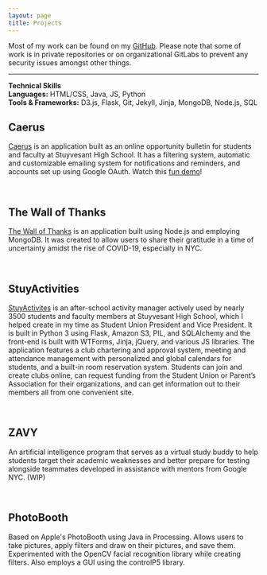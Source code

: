 ```yaml
---
layout: page
title: Projects
---
```


  Most of my work can be found on my <a href="https://github.com/vsofat" target="_blank">GitHub</a>. Please note that some of work is in private repositories or on organizational GitLabs to prevent any security issues amongst other things.

<hr>
<p class="message">
<b>Technical Skills</b> <br>
<b>Languages:</b> HTML/CSS, Java, JS, Python <br>
<b>Tools & Frameworks:</b> D3.js, Flask, Git, Jekyll, Jinja, MongoDB, Node.js, SQL <br>
</p>

## Caerus
<a href="https://caerus.solonedu.com" target="_blank">Caerus</a> is an application built as an online opportunity bulletin for students and faculty at Stuyvesant High School. It has a filtering system, automatic and customizable emailing system for notifications and reminders, and accounts set up using Google OAuth. Watch this <a href="https://youtu.be/cPlkgKidTiU">fun demo</a>!

<br>

## The Wall of Thanks
<a href="https://thewallofthanks.com" target="_blank">The Wall of Thanks</a> is an application built using Node.js and employing MongoDB. It was created to allow users to share their gratitude in a time of uncertainty amidst the rise of COVID-19, especially in NYC.

<br>

## StuyActivities
<a href="https://StuyActivities.org" target="_blank">StuyActivites</a> is an after-school activity manager actively used by nearly 3500 students and faculty members at Stuyvesant High School, which I helped create in my time as Student Union President and Vice President. It is built in Python 3 using Flask, Amazon S3, PIL, and SQLAlchemy and the front-end is built with WTForms, Jinja, jQuery, and various JS libraries. The application features a club chartering and approval system, meeting and attendance management with personalized and global calendars for students, and a built-in room reservation system. Students can join and create clubs online, can request funding from the Student Union or Parent’s Association for their organizations, and can get information out to their members all from one convenient site.

<br>

## ZAVY
An artificial intelligence program that serves as a virtual study buddy to help students target their academic weaknesses and better prepare for testing alongside teammates developed in assistance with mentors from Google NYC. (WIP)

<br>

## PhotoBooth
Based on Apple's PhotoBooth using Java in Processing. Allows users to take pictures, apply filters and draw on their pictures, and save them. Experimented with the OpenCV facial recognition library while creating filters. Also employs a GUI using the controlP5 library.
